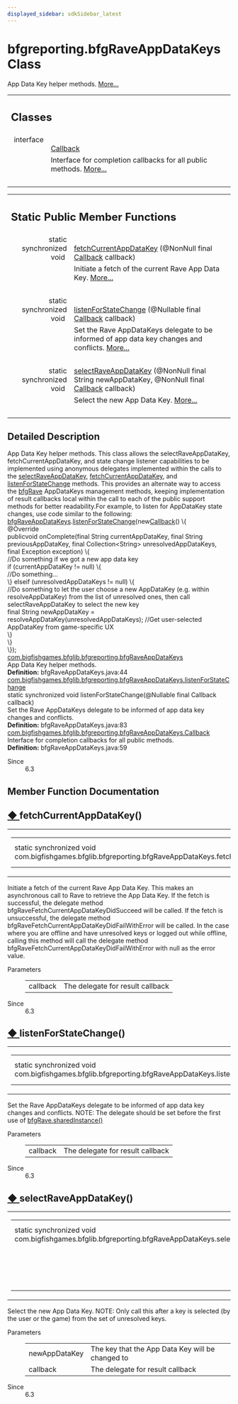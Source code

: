 ```yaml
---
displayed_sidebar: sdkSidebar_latest
---
```

# bfgreporting.bfgRaveAppDataKeys Class 

<div class="contents">App Data Key helper methods.    <a href="classcom_1_1bigfishgames_1_1bfglib_1_1bfgreporting_1_1bfg_rave_app_data_keys.html#details">More...</a><table class="memberdecls"><tr class="heading"><td colspan="2"><h2 class="groupheader"><a id="nested-classes" name="nested-classes"></a> Classes</h2></td></tr><tr class="memitem:"><td class="memItemLeft" align="right" valign="top">interface &#160;</td><td class="memItemRight" valign="bottom"><a class="el" href="interfacecom_1_1bigfishgames_1_1bfglib_1_1bfgreporting_1_1bfg_rave_app_data_keys_1_1_callback.html">Callback</a></td></tr><tr class="memdesc:"><td class="mdescLeft">&#160;</td><td class="mdescRight">Interface for completion callbacks for all public methods.  <a href="interfacecom_1_1bigfishgames_1_1bfglib_1_1bfgreporting_1_1bfg_rave_app_data_keys_1_1_callback.html#details">More...</a><br /></td></tr><tr class="separator:"><td class="memSeparator" colspan="2">&#160;</td></tr></table><table class="memberdecls"><tr class="heading"><td colspan="2"><h2 class="groupheader"><a id="pub-static-methods" name="pub-static-methods"></a> Static Public Member Functions</h2></td></tr><tr class="memitem:a64841e17ab0b2c586ec32199612ae53c"><td class="memItemLeft" align="right" valign="top">static synchronized void&#160;</td><td class="memItemRight" valign="bottom"><a class="el" href="classcom_1_1bigfishgames_1_1bfglib_1_1bfgreporting_1_1bfg_rave_app_data_keys.html#a64841e17ab0b2c586ec32199612ae53c">fetchCurrentAppDataKey</a> (@NonNull final <a class="el" href="interfacecom_1_1bigfishgames_1_1bfglib_1_1bfgreporting_1_1bfg_rave_app_data_keys_1_1_callback.html">Callback</a> callback)</td></tr><tr class="memdesc:a64841e17ab0b2c586ec32199612ae53c"><td class="mdescLeft">&#160;</td><td class="mdescRight">Initiate a fetch of the current Rave App Data Key.  <a href="classcom_1_1bigfishgames_1_1bfglib_1_1bfgreporting_1_1bfg_rave_app_data_keys.html#a64841e17ab0b2c586ec32199612ae53c">More...</a><br /></td></tr><tr class="separator:a64841e17ab0b2c586ec32199612ae53c"><td class="memSeparator" colspan="2">&#160;</td></tr><tr class="memitem:a48cdbc196c874b00a38170cb1d81a6ce"><td class="memItemLeft" align="right" valign="top">static synchronized void&#160;</td><td class="memItemRight" valign="bottom"><a class="el" href="classcom_1_1bigfishgames_1_1bfglib_1_1bfgreporting_1_1bfg_rave_app_data_keys.html#a48cdbc196c874b00a38170cb1d81a6ce">listenForStateChange</a> (@Nullable final <a class="el" href="interfacecom_1_1bigfishgames_1_1bfglib_1_1bfgreporting_1_1bfg_rave_app_data_keys_1_1_callback.html">Callback</a> callback)</td></tr><tr class="memdesc:a48cdbc196c874b00a38170cb1d81a6ce"><td class="mdescLeft">&#160;</td><td class="mdescRight">Set the Rave AppDataKeys delegate to be informed of app data key changes and conflicts.  <a href="classcom_1_1bigfishgames_1_1bfglib_1_1bfgreporting_1_1bfg_rave_app_data_keys.html#a48cdbc196c874b00a38170cb1d81a6ce">More...</a><br /></td></tr><tr class="separator:a48cdbc196c874b00a38170cb1d81a6ce"><td class="memSeparator" colspan="2">&#160;</td></tr><tr class="memitem:ac41998e5cd5ced4fa526bb6cea10127f"><td class="memItemLeft" align="right" valign="top">static synchronized void&#160;</td><td class="memItemRight" valign="bottom"><a class="el" href="classcom_1_1bigfishgames_1_1bfglib_1_1bfgreporting_1_1bfg_rave_app_data_keys.html#ac41998e5cd5ced4fa526bb6cea10127f">selectRaveAppDataKey</a> (@NonNull final String newAppDataKey, @NonNull final <a class="el" href="interfacecom_1_1bigfishgames_1_1bfglib_1_1bfgreporting_1_1bfg_rave_app_data_keys_1_1_callback.html">Callback</a> callback)</td></tr><tr class="memdesc:ac41998e5cd5ced4fa526bb6cea10127f"><td class="mdescLeft">&#160;</td><td class="mdescRight">Select the new App Data Key.  <a href="classcom_1_1bigfishgames_1_1bfglib_1_1bfgreporting_1_1bfg_rave_app_data_keys.html#ac41998e5cd5ced4fa526bb6cea10127f">More...</a><br /></td></tr><tr class="separator:ac41998e5cd5ced4fa526bb6cea10127f"><td class="memSeparator" colspan="2">&#160;</td></tr></table><a name="details" id="details"></a><h2 class="groupheader">Detailed Description</h2><div class="textblock">App Data Key helper methods. This class allows the selectRaveAppDataKey, fetchCurrentAppDataKey, and state change listener capabilities to be implemented using anonymous delegates implemented within the calls to the <a class="el" href="classcom_1_1bigfishgames_1_1bfglib_1_1bfgreporting_1_1bfg_rave_app_data_keys.html#ac41998e5cd5ced4fa526bb6cea10127f" title="Select the new App Data Key.">selectRaveAppDataKey</a>, <a class="el" href="classcom_1_1bigfishgames_1_1bfglib_1_1bfgreporting_1_1bfg_rave_app_data_keys.html#a64841e17ab0b2c586ec32199612ae53c" title="Initiate a fetch of the current Rave App Data Key.">fetchCurrentAppDataKey</a>, and <a class="el" href="classcom_1_1bigfishgames_1_1bfglib_1_1bfgreporting_1_1bfg_rave_app_data_keys.html#a48cdbc196c874b00a38170cb1d81a6ce" title="Set the Rave AppDataKeys delegate to be informed of app data key changes and conflicts.">listenForStateChange</a> methods. This provides an alternate way to access the <a class="el" href="classcom_1_1bigfishgames_1_1bfglib_1_1bfgreporting_1_1bfg_rave.html" title="Wrapper class for basic Rave functionality.">bfgRave</a> AppDataKeys management methods, keeping implementation of result callbacks local within the call to each of the public support methods for better readability.For example, to listen for AppDataKey state changes, use code similar to the following: <div class="fragment"><div class="line"><a class="code hl_class" href="classcom_1_1bigfishgames_1_1bfglib_1_1bfgreporting_1_1bfg_rave_app_data_keys.html">bfgRaveAppDataKeys</a>.<a class="code hl_function" href="classcom_1_1bigfishgames_1_1bfglib_1_1bfgreporting_1_1bfg_rave_app_data_keys.html#a48cdbc196c874b00a38170cb1d81a6ce">listenForStateChange</a>(<span class="keyword">new</span><a class="code hl_interface" href="interfacecom_1_1bigfishgames_1_1bfglib_1_1bfgreporting_1_1bfg_rave_app_data_keys_1_1_callback.html">Callback</a>() \{</div><div class="line">     @Override</div><div class="line"><span class="keyword">public</span><span class="keywordtype">void</span> onComplete(<span class="keyword">final</span> String currentAppDataKey, <span class="keyword">final</span> String previousAppDataKey, <span class="keyword">final</span> Collection&lt;String&gt; unresolvedAppDataKeys, <span class="keyword">final</span> Exception exception) \{</div><div class="line"><span class="comment">//Do something if we got a new app data key</span></div><div class="line"><span class="keywordflow">if</span> (currentAppDataKey != <span class="keyword">null</span>) \{</div><div class="line"><span class="comment">//Do something...</span></div><div class="line">         \} <span class="keywordflow">else</span><span class="keywordflow">if</span> (unresolvedAppDataKeys != <span class="keyword">null</span>) \{</div><div class="line"><span class="comment">//Do something to let the user choose a new AppDataKey (e.g. within resolveAppDataKey) from the list of unresolved ones, then call selectRaveAppDataKey to select the new key</span></div><div class="line"><span class="keyword">final</span> String newAppDataKey = resolveAppDataKey(unresolvedAppDataKeys);  <span class="comment">//Get user-selected AppDataKey from game-specific UX</span></div><div class="line">         \}</div><div class="line">     \}</div><div class="line"> \});</div><div class="ttc" id="aclasscom_1_1bigfishgames_1_1bfglib_1_1bfgreporting_1_1bfg_rave_app_data_keys_html"><div class="ttname"><a href="classcom_1_1bigfishgames_1_1bfglib_1_1bfgreporting_1_1bfg_rave_app_data_keys.html">com.bigfishgames.bfglib.bfgreporting.bfgRaveAppDataKeys</a></div><div class="ttdoc">App Data Key helper methods.</div><div class="ttdef"><b>Definition:</b> bfgRaveAppDataKeys.java:44</div></div><div class="ttc" id="aclasscom_1_1bigfishgames_1_1bfglib_1_1bfgreporting_1_1bfg_rave_app_data_keys_html_a48cdbc196c874b00a38170cb1d81a6ce"><div class="ttname"><a href="classcom_1_1bigfishgames_1_1bfglib_1_1bfgreporting_1_1bfg_rave_app_data_keys.html#a48cdbc196c874b00a38170cb1d81a6ce">com.bigfishgames.bfglib.bfgreporting.bfgRaveAppDataKeys.listenForStateChange</a></div><div class="ttdeci">static synchronized void listenForStateChange(@Nullable final Callback callback)</div><div class="ttdoc">Set the Rave AppDataKeys delegate to be informed of app data key changes and conflicts.</div><div class="ttdef"><b>Definition:</b> bfgRaveAppDataKeys.java:83</div></div><div class="ttc" id="ainterfacecom_1_1bigfishgames_1_1bfglib_1_1bfgreporting_1_1bfg_rave_app_data_keys_1_1_callback_html"><div class="ttname"><a href="interfacecom_1_1bigfishgames_1_1bfglib_1_1bfgreporting_1_1bfg_rave_app_data_keys_1_1_callback.html">com.bigfishgames.bfglib.bfgreporting.bfgRaveAppDataKeys.Callback</a></div><div class="ttdoc">Interface for completion callbacks for all public methods.</div><div class="ttdef"><b>Definition:</b> bfgRaveAppDataKeys.java:59</div></div></div><dl class="section since"><dt>Since</dt><dd>6.3 </dd></dl></div><h2 class="groupheader">Member Function Documentation</h2><a id="a64841e17ab0b2c586ec32199612ae53c" name="a64841e17ab0b2c586ec32199612ae53c"></a><h2 class="memtitle"><span class="permalink"><a href="#a64841e17ab0b2c586ec32199612ae53c">&#9670;&nbsp;</a></span>fetchCurrentAppDataKey()</h2><div class="memitem"><div class="memproto"><table class="mlabels"><tr><td class="mlabels-left"><table class="memname"><tr><td class="memname">static synchronized void com.bigfishgames.bfglib.bfgreporting.bfgRaveAppDataKeys.fetchCurrentAppDataKey </td><td>(</td><td class="paramtype">@NonNull final <a class="el" href="interfacecom_1_1bigfishgames_1_1bfglib_1_1bfgreporting_1_1bfg_rave_app_data_keys_1_1_callback.html">Callback</a>&#160;</td><td class="paramname"><em>callback</em></td><td>)</td><td></td></tr></table></td><td class="mlabels-right"><span class="mlabels"><span class="mlabel">inline</span><span class="mlabel">static</span></span></td></tr></table></div><div class="memdoc">Initiate a fetch of the current Rave App Data Key. This makes an asynchronous call to Rave to retrieve the App Data Key. If the fetch is successful, the delegate method bfgRaveFetchCurrentAppDataKeyDidSucceed will be called. If the fetch is unsuccessful, the delegate method bfgRaveFetchCurrentAppDataKeyDidFailWithError will be called. In the case where you are offline and have unresolved keys or logged out while offline, calling this method will call the delegate method bfgRaveFetchCurrentAppDataKeyDidFailWithError with null as the error value.<dl class="params"><dt>Parameters</dt><dd><table class="params"><tr><td class="paramname">callback</td><td>The delegate for result callback </td></tr></table></dd></dl><dl class="section since"><dt>Since</dt><dd>6.3 </dd></dl></div></div><a id="a48cdbc196c874b00a38170cb1d81a6ce" name="a48cdbc196c874b00a38170cb1d81a6ce"></a><h2 class="memtitle"><span class="permalink"><a href="#a48cdbc196c874b00a38170cb1d81a6ce">&#9670;&nbsp;</a></span>listenForStateChange()</h2><div class="memitem"><div class="memproto"><table class="mlabels"><tr><td class="mlabels-left"><table class="memname"><tr><td class="memname">static synchronized void com.bigfishgames.bfglib.bfgreporting.bfgRaveAppDataKeys.listenForStateChange </td><td>(</td><td class="paramtype">@Nullable final <a class="el" href="interfacecom_1_1bigfishgames_1_1bfglib_1_1bfgreporting_1_1bfg_rave_app_data_keys_1_1_callback.html">Callback</a>&#160;</td><td class="paramname"><em>callback</em></td><td>)</td><td></td></tr></table></td><td class="mlabels-right"><span class="mlabels"><span class="mlabel">inline</span><span class="mlabel">static</span></span></td></tr></table></div><div class="memdoc">Set the Rave AppDataKeys delegate to be informed of app data key changes and conflicts. NOTE: The delegate should be set before the first use of <a class="el" href="classcom_1_1bigfishgames_1_1bfglib_1_1bfgreporting_1_1bfg_rave.html#a88e9ac65e886e2c80ea004b75ec576ae" title="Get singleton instance of bfgRave.">bfgRave.sharedInstance()</a><dl class="params"><dt>Parameters</dt><dd><table class="params"><tr><td class="paramname">callback</td><td>The delegate for result callback </td></tr></table></dd></dl><dl class="section since"><dt>Since</dt><dd>6.3 </dd></dl></div></div><a id="ac41998e5cd5ced4fa526bb6cea10127f" name="ac41998e5cd5ced4fa526bb6cea10127f"></a><h2 class="memtitle"><span class="permalink"><a href="#ac41998e5cd5ced4fa526bb6cea10127f">&#9670;&nbsp;</a></span>selectRaveAppDataKey()</h2><div class="memitem"><div class="memproto"><table class="mlabels"><tr><td class="mlabels-left"><table class="memname"><tr><td class="memname">static synchronized void com.bigfishgames.bfglib.bfgreporting.bfgRaveAppDataKeys.selectRaveAppDataKey </td><td>(</td><td class="paramtype">@NonNull final String&#160;</td><td class="paramname"><em>newAppDataKey</em>, </td></tr><tr><td class="paramkey"></td><td></td><td class="paramtype">@NonNull final <a class="el" href="interfacecom_1_1bigfishgames_1_1bfglib_1_1bfgreporting_1_1bfg_rave_app_data_keys_1_1_callback.html">Callback</a>&#160;</td><td class="paramname"><em>callback</em>&#160;</td></tr><tr><td></td><td>)</td><td></td><td></td></tr></table></td><td class="mlabels-right"><span class="mlabels"><span class="mlabel">inline</span><span class="mlabel">static</span></span></td></tr></table></div><div class="memdoc">Select the new App Data Key. NOTE: Only call this after a key is selected (by the user or the game) from the set of unresolved keys.<dl class="params"><dt>Parameters</dt><dd><table class="params"><tr><td class="paramname">newAppDataKey</td><td>The key that the App Data Key will be changed to </td></tr><tr><td class="paramname">callback</td><td>The delegate for result callback </td></tr></table></dd></dl><dl class="section since"><dt>Since</dt><dd>6.3 </dd></dl></div></div></div> 
